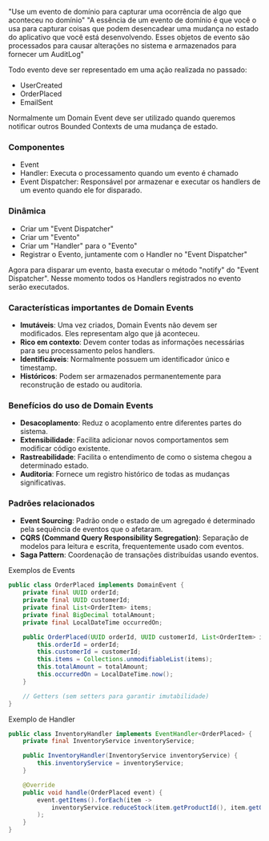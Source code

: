 "Use um evento de domínio para capturar uma ocorrência de algo que aconteceu no domínio"
"A essência de um evento de domínio é que você o usa para capturar coisas que podem desencadear uma mudança no estado do aplicativo que você está desenvolvendo. Esses objetos de evento são processados para causar alterações no sistema e armazenados para fornecer um AuditLog"

Todo evento deve ser representado em uma ação realizada no passado:

- UserCreated
- OrderPlaced
- EmailSent

Normalmente um Domain Event deve ser utilizado quando queremos notificar outros Bounded Contexts de uma mudança de estado.

### Componentes

- Event
- Handler: Executa o processamento quando um evento é chamado
- Event Dispatcher: Responsável por armazenar e executar os handlers de um evento quando ele for disparado.

### Dinâmica

- Criar um "Event Dispatcher"
- Criar um "Evento"
- Criar um "Handler" para o "Evento"
- Registrar o Evento, juntamente com o Handler no "Event Dispatcher"

Agora para disparar um evento, basta executar o método "notify" do "Event Dispatcher". Nesse momento todos os Handlers registrados no evento serão executados.


### Características importantes de Domain Events

- **Imutáveis**: Uma vez criados, Domain Events não devem ser modificados. Eles representam algo que já aconteceu.
- **Rico em contexto**: Devem conter todas as informações necessárias para seu processamento pelos handlers.
- **Identificáveis**: Normalmente possuem um identificador único e timestamp.
- **Históricos**: Podem ser armazenados permanentemente para reconstrução de estado ou auditoria.

### Benefícios do uso de Domain Events

- **Desacoplamento**: Reduz o acoplamento entre diferentes partes do sistema.
- **Extensibilidade**: Facilita adicionar novos comportamentos sem modificar código existente.
- **Rastreabilidade**: Facilita o entendimento de como o sistema chegou a determinado estado.
- **Auditoria**: Fornece um registro histórico de todas as mudanças significativas.

### Padrões relacionados

- **Event Sourcing**: Padrão onde o estado de um agregado é determinado pela sequência de eventos que o afetaram.
- **CQRS (Command Query Responsibility Segregation)**: Separação de modelos para leitura e escrita, frequentemente usado com eventos.
- **Saga Pattern**: Coordenação de transações distribuídas usando eventos.

Exemplos de Events

```java
public class OrderPlaced implements DomainEvent {
    private final UUID orderId;
    private final UUID customerId;
    private final List<OrderItem> items;
    private final BigDecimal totalAmount;
    private final LocalDateTime occurredOn;

    public OrderPlaced(UUID orderId, UUID customerId, List<OrderItem> items, BigDecimal totalAmount) {
        this.orderId = orderId;
        this.customerId = customerId;
        this.items = Collections.unmodifiableList(items);
        this.totalAmount = totalAmount;
        this.occurredOn = LocalDateTime.now();
    }

    // Getters (sem setters para garantir imutabilidade)
}
```

Exemplo de Handler

```java
public class InventoryHandler implements EventHandler<OrderPlaced> {
    private final InventoryService inventoryService;

    public InventoryHandler(InventoryService inventoryService) {
        this.inventoryService = inventoryService;
    }

    @Override
    public void handle(OrderPlaced event) {
        event.getItems().forEach(item -> 
            inventoryService.reduceStock(item.getProductId(), item.getQuantity())
        );
    }
}
```

